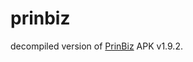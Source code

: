 # prinbiz
decompiled version of [PrinBiz](https://play.google.com/store/apps/details?id=com.hiti.prinbiz&hl=en) APK v1.9.2.
